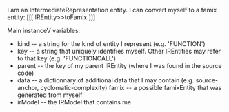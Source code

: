I am an IntermediateRepresentation entity.
I can convert myself to a famix entity: 
[[[
	IREntity>>toFamix
]]]

Main instanceV variables:
- kind -- a string for the kind of entity I represent (e.g. 'FUNCTION')
- key -- a string that uniquely identifies myself. Other IREntities may refer to that key (e.g. 'FUNCTIONCALL')
- parent -- the key of my parent IREntity (where I was found in the source code)
- data -- a dictionnary of additional data that I may contain (e.g. source-anchor, cyclomatic-complexity)
famix -- a possible famixEntity that was generated from myself
- irModel -- the IRModel that contains me